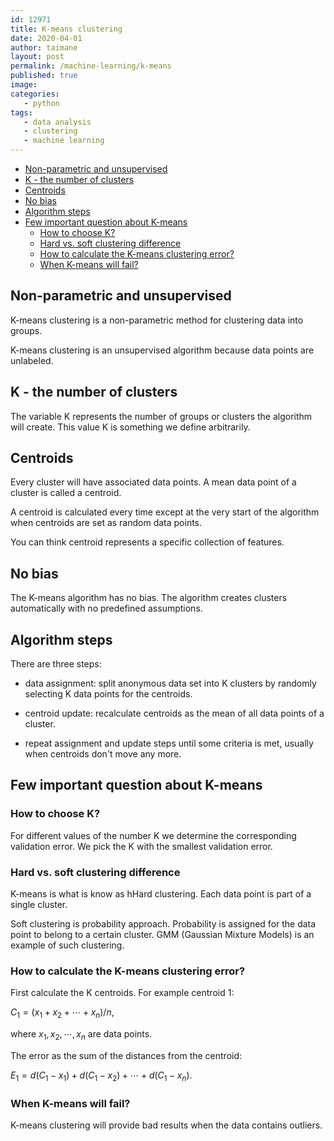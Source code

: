 ```yaml
---
id: 12971
title: K-means clustering
date: 2020-04-01
author: taimane
layout: post
permalink: /machine-learning/k-means
published: true
image: 
categories: 
   - python
tags:
   - data analysis
   - clustering
   - machine learning
---
```

- [Non-parametric and unsupervised](#non-parametric-and-unsupervised)
- [K - the number of clusters](#k---the-number-of-clusters)
- [Centroids](#centroids)
- [No bias](#no-bias)
- [Algorithm steps](#algorithm-steps)
- [Few important question about K-means](#few-important-question-about-k-means)
  - [How to choose K?](#how-to-choose-k)
  - [Hard vs. soft clustering difference](#hard-vs-soft-clustering-difference)
  - [How to calculate the K-means clustering error?](#how-to-calculate-the-k-means-clustering-error)
  - [When K-means will fail?](#when-k-means-will-fail)
 
 
## Non-parametric and unsupervised
 
K-means clustering is a non-parametric method for clustering data into groups.
 
K-means clustering is an unsupervised algorithm because data points are unlabeled.
 
## K - the number of clusters
 
The variable K represents the number of groups or clusters the algorithm will create. This value K is something we define arbitrarily.
 
## Centroids
 
Every cluster will have associated data points. A mean data point of a cluster is called a centroid.
 
A centroid is calculated every time except at the very start of the algorithm when centroids are set as random data points.
 
You can think centroid represents a specific collection of features.
 
## No bias
 
The K-means algorithm has no bias. The algorithm creates clusters automatically with no predefined assumptions.
 
## Algorithm steps
 
There are three steps:
 
* data assignment: split anonymous data set into K clusters by randomly selecting K data points for the centroids.
 
* centroid update: recalculate centroids as the mean of all data points of a cluster.
 
* repeat assignment and update steps until some criteria is met, usually when centroids don't move any more.


## Few important question about K-means


### How to choose K?

For different values of the number K we determine the corresponding validation error. We pick the K with the smallest validation error. 

### Hard vs. soft clustering difference

K-means is what is know as hHard clustering. Each data point is part of a single cluster. 

Soft clustering is probability approach. Probability is assigned for the data point to belong to a certain cluster. GMM (Gaussian Mixture Models) is an example of such clustering.


### How to calculate the K-means clustering error?

First calculate the K centroids.
For example centroid 1:

$C_1 = (x_1+x_2+ \cdots + x_n)/n$,

where $x_1, x_2, \cdots ,x_n$ are data points. 


The error as the sum of the distances from the centroid: 

$E_1 = d(C_1-x_1) + d(C_1-x_2) + \cdots + d(C_1-x_n)$.

### When K-means will fail?

K-means clustering will provide bad results when the data contains outliers.
